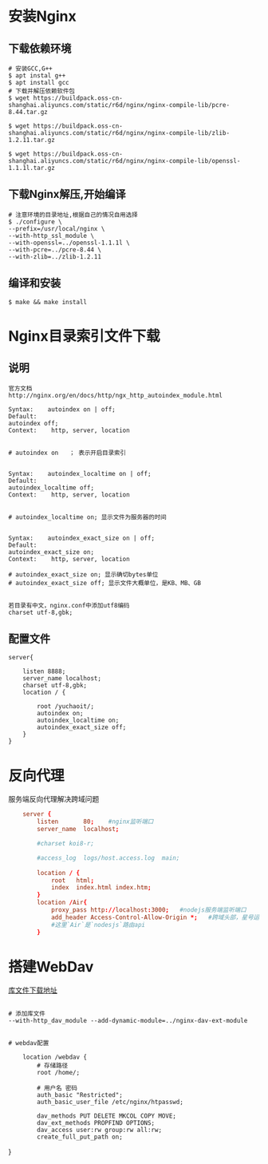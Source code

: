# 安装Nginx
## 下载依赖环境
```shell
# 安装GCC,G++
$ apt instal g++
$ apt install gcc
# 下载并解压依赖软件包
$ wget https://buildpack.oss-cn-shanghai.aliyuncs.com/static/r6d/nginx/nginx-compile-lib/pcre-8.44.tar.gz

$ wget https://buildpack.oss-cn-shanghai.aliyuncs.com/static/r6d/nginx/nginx-compile-lib/zlib-1.2.11.tar.gz

$ wget https://buildpack.oss-cn-shanghai.aliyuncs.com/static/r6d/nginx/nginx-compile-lib/openssl-1.1.1l.tar.gz

```

## 下载Nginx解压,开始编译
```shell
# 注意环境的目录地址,根据自己的情况自用选择
$ ./configure \
--prefix=/usr/local/nginx \
--with-http_ssl_module \
--with-openssl=../openssl-1.1.1l \
--with-pcre=../pcre-8.44 \
--with-zlib=../zlib-1.2.11
```

## 编译和安装
```shell
$ make && make install
```




# Nginx目录索引文件下载

## 说明
```
官方文档
http://nginx.org/en/docs/http/ngx_http_autoindex_module.html
```
```
Syntax:    autoindex on | off;
Default:    
autoindex off;
Context:    http, server, location


# autoindex on   ； 表示开启目录索引


Syntax:    autoindex_localtime on | off;
Default:    
autoindex_localtime off;
Context:    http, server, location


# autoindex_localtime on; 显示文件为服务器的时间


Syntax:    autoindex_exact_size on | off;
Default:    
autoindex_exact_size on;
Context:    http, server, location

# autoindex_exact_size on; 显示确切bytes单位
# autoindex_exact_size off; 显示文件大概单位，是KB、MB、GB


若目录有中文，nginx.conf中添加utf8编码
charset utf-8,gbk;
```

## 配置文件
```
server{

    listen 8888;
    server_name localhost;
    charset utf-8,gbk;
    location / {

        root /yuchaoit/;
        autoindex on;
        autoindex_localtime on;
        autoindex_exact_size off;
    }
}
```


# 反向代理
服务端反向代理解决跨域问题

```conf
    server {
        listen       80;    #nginx监听端口
        server_name  localhost;

        #charset koi8-r;

        #access_log  logs/host.access.log  main;
		
        location / {
            root   html;
            index  index.html index.htm;
        }
		location /Air{
			proxy_pass http://localhost:3000;   #nodejs服务端监听端口
			add_header Access-Control-Allow-Origin *;   #跨域头部，星号运行全部
            #这里`Air`是`nodesjs`路由api
		}
```

# 搭建WebDav
[库文件下载地址](https://github.com/arut/nginx-dav-ext-module)
``` shell

# 添加库文件
--with-http_dav_module --add-dynamic-module=../nginx-dav-ext-module


# webdav配置

```
        location /webdav {
            # 存储路径
            root /home/;

            # 用户名 密码
            auth_basic "Restricted";
            auth_basic_user_file /etc/nginx/htpasswd;
            
            dav_methods PUT DELETE MKCOL COPY MOVE;
            dav_ext_methods PROPFIND OPTIONS;
            dav_access user:rw group:rw all:rw;
            create_full_put_path on;
}
```

